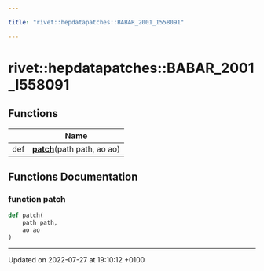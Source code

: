 ```yaml
---

title: "rivet::hepdatapatches::BABAR_2001_I558091"

---
```


# rivet::hepdatapatches::BABAR_2001_I558091



## Functions

|                | Name           |
| -------------- | -------------- |
| def | **[patch](http://example.org/namespaces/namespacerivet_1_1hepdatapatches_1_1babar__2001__i558091/#function-patch)**(path path, ao ao) |


## Functions Documentation

### function patch

```python
def patch(
    path path,
    ao ao
)
```






-------------------------------

Updated on 2022-07-27 at 19:10:12 +0100